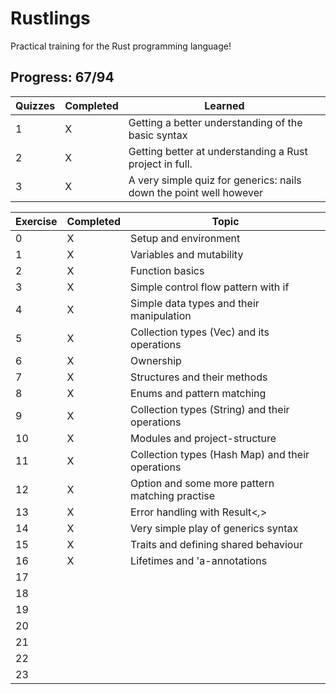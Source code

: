 # Rustlings

Practical training for the Rust programming language!

## Progress: 67/94

|Quizzes|Completed|Learned|
|---|---|---|
|1|X|Getting a better understanding of the basic syntax|
|2|X|Getting better at understanding a Rust project in full.|  
|3|X|A very simple quiz for generics: nails down the point well however|

|Exercise|Completed|Topic|
|---|---|---|
|0|X|Setup and environment|
|1|X|Variables and mutability|
|2|X|Function basics|
|3|X|Simple control flow pattern with if|
|4|X|Simple data types and their manipulation|
|5|X|Collection types (Vec) and its operations|
|6|X|Ownership|
|7|X|Structures and their methods|
|8|X|Enums and pattern matching|
|9|X|Collection types (String) and their operations|
|10|X|Modules and project-structure|
|11|X|Collection types (Hash Map) and their operations|
|12|X|Option<T> and some more pattern matching practise|
|13|X|Error handling with Result<_,_>|
|14|X|Very simple play of generics syntax|
|15|X|Traits and defining shared behaviour|
|16|X|Lifetimes and 'a-annotations|
|17||
|18||
|19||
|20||
|21||
|22||
|23||
